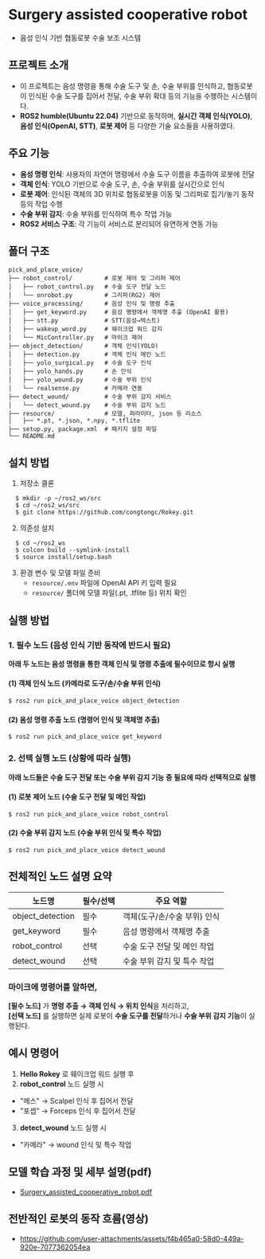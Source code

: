 # Surgery assisted cooperative robot

- 음성 인식 기반 협동로봇 수술 보조 시스템

## 프로젝트 소개

- 이 프로젝트는 음성 명령을 통해 수술 도구 및 손, 수술 부위를 인식하고, 협동로봇이 인식된 수술 도구를 집어서 전달, 수술 부위 확대 등의 기능을 수행하는 시스템이다.  
- **ROS2 humble(Ubuntu 22.04)** 기반으로 동작하며, **실시간 객체 인식(YOLO)**, **음성 인식(OpenAI, STT)**, **로봇 제어** 등 다양한 기술 요소들을 사용하였다.

## 주요 기능

- **음성 명령 인식**: 사용자의 자연어 명령에서 수술 도구 이름을 추출하여 로봇에 전달
- **객체 인식**: YOLO 기반으로 수술 도구, 손, 수술 부위를 실시간으로 인식
- **로봇 제어**: 인식된 객체의 3D 위치로 협동로봇을 이동 및 그리퍼로 집기/놓기 동작 등의 작업 수행
- **수술 부위 감지**: 수술 부위를 인식하여 특수 작업 가능
- **ROS2 서비스 구조**: 각 기능이 서비스로 분리되어 유연하게 연동 가능

## 폴더 구조
```
pick_and_place_voice/
├── robot_control/         # 로봇 제어 및 그리퍼 제어
│   ├── robot_control.py   # 수술 도구 전달 노드
│   └── onrobot.py         # 그리퍼(RG2) 제어
├── voice_processing/      # 음성 인식 및 명령 추출
│   ├── get_keyword.py     # 음성 명령에서 객체명 추출 (OpenAI 활용)
│   ├── stt.py             # STT(음성→텍스트)
│   ├── wakeup_word.py     # 웨이크업 워드 감지
│   └── MicController.py   # 마이크 제어
├── object_detection/      # 객체 인식(YOLO)
│   ├── detection.py       # 객체 인식 메인 노드
│   ├── yolo_surgical.py   # 수술 도구 인식
│   ├── yolo_hands.py      # 손 인식
│   ├── yolo_wound.py      # 수술 부위 인식
│   └── realsense.py       # 카메라 연동
├── detect_wound/          # 수술 부위 감지 서비스
│   └── detect_wound.py    # 수술 부위 감지 노드
├── resource/              # 모델, 파라미터, json 등 리소스
│   ├── *.pt, *.json, *.npy, *.tflite
├── setup.py, package.xml  # 패키지 설정 파일
└── README.md
```

## 설치 방법

1. 저장소 클론
```
  $ mkdir -p ~/ros2_ws/src
  $ cd ~/ros2_ws/src
  $ git clone https://github.com/congtongc/Rokey.git
```

2. 의존성 설치  
```
  $ cd ~/ros2_ws
  $ colcon build --symlink-install
  $ source install/setup.bash
```

3. 환경 변수 및 모델 파일 준비  
   - `resource/.env` 파일에 OpenAI API 키 입력 필요
   - `resource/` 폴더에 모델 파일(.pt, .tflite 등) 위치 확인

## 실행 방법

### 1. 필수 노드 (음성 인식 기반 동작에 반드시 필요)

**아래 두 노드는 음성 명령을 통한 객체 인식 및 명령 추출에 필수이므로 항시 실행**

#### (1) 객체 인식 노드 (카메라로 도구/손/수술 부위 인식)
```
$ ros2 run pick_and_place_voice object_detection
```

#### (2) 음성 명령 추출 노드 (명령어 인식 및 객체명 추출)
```
$ ros2 run pick_and_place_voice get_keyword
```

### 2. 선택 실행 노드 (상황에 따라 실행)

**아래 노드들은 수술 도구 전달 또는 수술 부위 감지 기능 중 필요에 따라 선택적으로 실행**

#### (1) 로봇 제어 노드 (수술 도구 전달 및 메인 작업)
```
$ ros2 run pick_and_place_voice robot_control
```

#### (2) 수술 부위 감지 노드 (수술 부위 인식 및 특수 작업)
```
$ ros2 run pick_and_place_voice detect_wound
```

## 전체적인 노드 설명 요약

| 노드명             | 필수/선택 | 주요 역할                        |
|--------------------|-----------|----------------------------------|
| object_detection   | 필수      | 객체(도구/손/수술 부위) 인식          |
| get_keyword        | 필수      | 음성 명령에서 객체명 추출        |
| robot_control      | 선택      | 수술 도구 전달 및 메인 작업             |
| detect_wound       | 선택      | 수술 부위 감지 및 특수 작업           |


### 마이크에 명령어를 말하면,  
**[필수 노드]** 가 **명령 추출 → 객체 인식 → 위치 인식**을 처리하고,  
**[선택 노드]** 를 실행하면 실제 로봇이 **수술 도구를 전달**하거나 **수술 부위 감지 기능**이 실행된다.

## 예시 명령어

1. **Hello Rokey** 로 웨이크업 워드 실행 후
2. **robot_control** 노드 실행 시
- "메스" → Scalpel 인식 후 집어서 전달
- "포셉" → Forceps 인식 후 집어서 전달
3. **detect_wound** 노드 실행 시
- "카메라" → wound 인식 및 특수 작업

## 모델 학습 과정 및 세부 설명(pdf)
- [Surgery_assisted_cooperative_robot.pdf](https://github.com/user-attachments/files/20694265/Surgery_assisted_cooperative_robot.pdf)

## 전반적인 로봇의 동작 흐름(영상)
- https://github.com/user-attachments/assets/f4b465a0-58d0-449a-920e-7077362054ea
